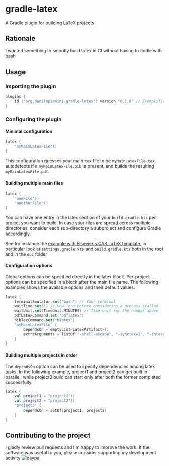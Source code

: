 # gradle-latex
A Gradle plugin for building LaTeX projects

## Rationale
I wanted something to smootly build latex in CI without having to fiddle with bash

## Usage

### Importing the plugin

```kotlin
plugins {
    id ("org.danilopianini.gradle-latex") version "0.1.0" // Exemplificatory, pick the last stable one!
}
```

### Configuring the plugin

#### Minimal configuration

```kotlin
latex {
    "myMainLatexFile"()
}
```

This configuration guesses your main `tex` file to be `myMainLatexFile.tex`, autodetects if a `myMainLatexFile.bib` is
present, and builds the resulting `myMainLatexFile.pdf`.

#### Building multiple main files

```kotlin
latex {
    "oneFile"()
    "anotherFile"()
}
```

You can have one entry in the latex section of your `build.gradle.kts` per project you want to build.
In case your files are spread across multiple directories,
consider each sub-directory a subproject and configure Gradle accordingly.

See for instance the [example with Elsevier's CAS LaTeX template](https://github.com/DanySK/gradle-latex/tree/master/src/test/resources/org/danilopianini/gradle/latex/test/elsevier-cas),
in particular look at `settings.gradle.kts` and `build.gradle.kts` both in the root and in the `doc` folder

#### Configuration options

Global options can be specified directly in the latex block.
Per-project options can be specified in a block after the main file name.
The following examples shows the available options and their default values.

```kotlin
latex {
    terminalEmulator.set("bash") // Your terminal
    waitTime.set(1) // How long before considering a process stalled
    waitUnit.set(TimeUnit.MINUTES) // Time unit for the number above
    pdfLatexCommand.set("pdflatex")
    bibTexCommand.set("bibtex")
    "myMainLatexFile" {
        dependsOn = emptyList<LatexArtifact>()
        extraArguments = listOf("-shell-escape", "-synctex=1", "-interaction=nonstopmode", "-halt-on-error")
    }
}
```

#### Building multiple projects in order

The `dependsOn` option can be used to specify dependencies among latex tasks.
In the following example, project1 and project2 can get built in parallel,
while project3 build can start only after both the former completed successfully.

```kotlin
latex {
    val project1 = "project1"()
    val project2 = "project2"()
    "project3" {
        dependsOn = setOf(project1, project2)
    }
}
```

## Contributing to the project

I gladly review pull requests and I'm happy to improve the work.
If the software was useful to you, please consider supporting my development activity
[![paypal](https://www.paypalobjects.com/en_US/i/btn/btn_donate_SM.gif)](https://www.paypal.com/cgi-bin/webscr?cmd=_donations&business=5P4DSZE5DV4H2&currency_code=EUR)


